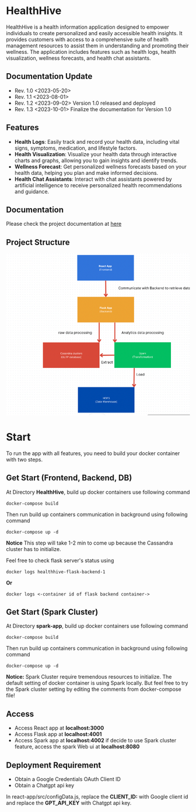 # HealthHive

HealthHive is a health information application designed to empower individuals to create personalized and easily accessible health insights. It provides customers with access to a comprehensive suite of health management resources to assist them in understanding and promoting their wellness. The application includes features such as health logs, health visualization, wellness forecasts, and health chat assistants.

## Documentation Update

- Rev. 1.0 <2023-05-20>
- Rev. 1.1 <2023-08-01>
- Rev. 1.2 <2023-09-02> Version 1.0 released and deployed
- Rev. 1.3 <2023-10-01> Finalize the documentation for Version 1.0

## Features

- **Health Logs**: Easily track and record your health data, including vital signs, symptoms, medication, and lifestyle factors.
- **Health Visualization**: Visualize your health data through interactive charts and graphs, allowing you to gain insights and identify trends.
- **Wellness Forecast**: Get personalized wellness forecasts based on your health data, helping you plan and make informed decisions.
- **Health Chat Assistants**: Interact with chat assistants powered by artificial intelligence to receive personalized health recommendations and guidance.

## Documentation

Please check the project documentation at [here](./~%24althHive_Requirement_Documentation.v1.3.docx)

## Project Structure

![Structure](./readme-reference/HealthHive-structure.png)


# Start

To run the app with all features, you need to build your docker container with two steps.

## Get Start (Frontend, Backend, DB)

At Directory **HealthHive**, build up docker containers use following command

```
docker-compose build 
```

Then run build up containers communication in background using following command

```
docker-compose up -d
```

**Notice** This step will take 1-2 min to come up because the Cassandra cluster has to initialize.

Feel free to check flask server's status using

```
docker logs healthhive-flask-backend-1
```
**Or**

```
docker logs <-container id of flask backend container->
```

## Get Start (Spark Cluster)

At Directory **spark-app**, build up docker containers use following command

```
docker-compose build 
```

Then run build up containers communication in background using following command

```
docker-compose up -d
```

**Notice:** Spark Cluster require tremendous resources to initialize. The default setting of docker container is using Spark locally. But feel free to try the Spark cluster setting by editing the comments from docker-compose file!


## Access 
- Access React app at **localhost:3000**
- Access Flask app at **localhost:4001**
- Access Spark app at **localhost:4002**
if decide to use Spark cluster feature, access the spark Web ui at **localhost:8080**

## Deployment Requirement

- Obtain a Google Credentials OAuth Client ID
- Obtain a Chatgpt api key

In react-app/src/configData.js, replace the **CLIENT_ID:** with Google client id and replace the **GPT_API_KEY** with Chatgpt api key. 






